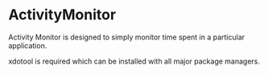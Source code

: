 ActivityMonitor
===============

Activity Monitor is designed to simply monitor time spent in a particular application.

xdotool is required which can be installed with all major package managers. 
